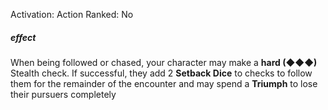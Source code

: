 Activation: Action
Ranked: No
##### effect
When being followed or chased, your
character may make a **hard (◆◆◆)** Stealth
check. If successful, they add 2 **Setback Dice** to checks to
follow them for the remainder of the
encounter and may spend a **Triumph** to lose their
pursuers completely
